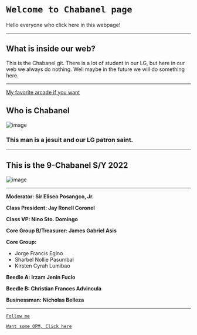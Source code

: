 # `Welcome to Chabanel page`
Hello everyone who click here in this webpage!

---
## What is inside our web?
This is the Chabanel git. There is a lot of student in our LG, but here in our web we always do nothing. Well maybe in the future we will do something here.

---
[My favorite arcade if you want](https://www.google.com/logos/2010/pacman10-i.html)

## Who is Chabanel
![image](https://user-images.githubusercontent.com/111236802/202055424-693214c6-57e6-427f-9701-351d74ca3cf9.png)
### This man is a jesuit and our LG patron saint.
---

## This is the 9-Chabanel S/Y 2022
![image](https://scontent.fmnl3-3.fna.fbcdn.net/v/t1.15752-9/307921944_498092778426632_8509558574011968811_n.jpg?_nc_cat=103&ccb=1-7&_nc_sid=ae9488&_nc_eui2=AeGfKng81KBn6iwuaJ-Ek6P007idzKD_8tzTuJ3MoP_y3EfFb5jAMLkeV3QLh1IE4zv_AhIYSY1f7xPbJU2CDffw&_nc_ohc=Z-OQb1KTApEAX958rpq&_nc_ht=scontent.fmnl3-3.fna&oh=03_AdS2jC5oUfiGyuLyfXeN_xN4f59WJOd1JT6-NIf3klaFxw&oe=639C57AA)

---
**Moderator: Sir Eliseo Posangco, Jr.**

**Class President: Jay Ronell Coronel**

**Class VP: Nino Sto. Domingo**

**Core Group B/Treasurer: James Gabriel Asis**

**Core Group:**
- Jorge Francis Egino
- Sharbel Nollie Pasumbal
- Kirsten Cyrah Lumibao

**Beedle A: Irzam Jenin Fucio**

**Beedle B: Christian Frances Advincula**

**Businessman: Nicholas Belleza**

---
[`Follow me`](https://github.com/James61116)

[`Want some OPM, Click here`](https://open.spotify.com/playlist/6tHKbMXa4eYuZX3AwBNqbC?si=9799527770c24700)
